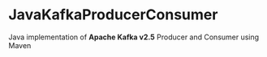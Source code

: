 # JavaKafkaProducerConsumer
Java implementation of <b>Apache Kafka v2.5</b> Producer and Consumer using Maven
